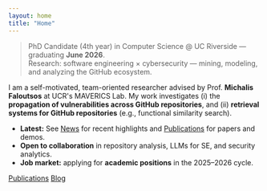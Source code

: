 ```yaml
---
layout: home
title: "Home"
---
```


<link rel="stylesheet" href="{{ '/assets/css/custom.css' | relative_url }}">

> PhD Candidate (4th year) in Computer Science @ UC Riverside — graduating **June 2026**.  
> Research: software engineering × cybersecurity — mining, modeling, and analyzing the GitHub ecosystem.

I am a self-motivated, team-oriented researcher advised by Prof. **Michalis Faloutsos** at UCR's MAVERICS Lab. My work investigates (i) the **propagation of vulnerabilities across GitHub repositories**, and (ii) **retrieval systems for GitHub repositories** (e.g., functional similarity search).

- **Latest:** See [News](/news/) for recent highlights and [Publications](/publications/) for papers and demos.
- **Open to collaboration** in repository analysis, LLMs for SE, and security analytics.
- **Job market:** applying for **academic positions** in the 2025–2026 cycle.

<p class="grid-two">
  <a class="btn" href="/publications/">Publications</a>
  <a class="btn" href="/blog/">Blog</a>
</p>